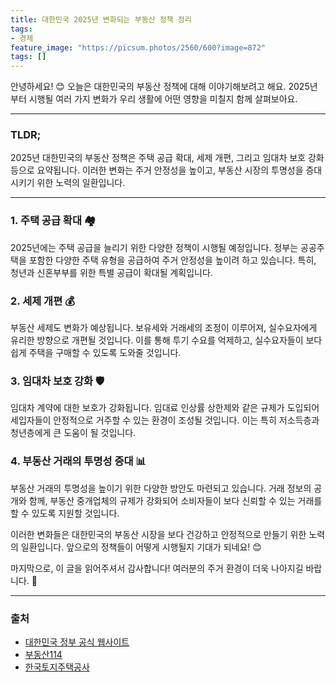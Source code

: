 ```yaml
---
title: 대한민국 2025년 변화되는 부동산 정책 정리
tags: 
- 경제
feature_image: "https://picsum.photos/2560/600?image=872"
tags: []
---
```


안녕하세요! 😊 오늘은 대한민국의 부동산 정책에 대해 이야기해보려고 해요. 2025년부터 시행될 여러 가지 변화가 우리 생활에 어떤 영향을 미칠지 함께 살펴보아요.

---

### TLDR;
2025년 대한민국의 부동산 정책은 주택 공급 확대, 세제 개편, 그리고 임대차 보호 강화 등으로 요약됩니다. 이러한 변화는 주거 안정성을 높이고, 부동산 시장의 투명성을 증대시키기 위한 노력의 일환입니다.

---

### 1. 주택 공급 확대 🏘️
2025년에는 주택 공급을 늘리기 위한 다양한 정책이 시행될 예정입니다. 정부는 공공주택을 포함한 다양한 주택 유형을 공급하여 주거 안정성을 높이려 하고 있습니다. 특히, 청년과 신혼부부를 위한 특별 공급이 확대될 계획입니다.

### 2. 세제 개편 💰
부동산 세제도 변화가 예상됩니다. 보유세와 거래세의 조정이 이루어져, 실수요자에게 유리한 방향으로 개편될 것입니다. 이를 통해 투기 수요를 억제하고, 실수요자들이 보다 쉽게 주택을 구매할 수 있도록 도와줄 것입니다.

### 3. 임대차 보호 강화 🛡️
임대차 계약에 대한 보호가 강화됩니다. 임대료 인상률 상한제와 같은 규제가 도입되어 세입자들이 안정적으로 거주할 수 있는 환경이 조성될 것입니다. 이는 특히 저소득층과 청년층에게 큰 도움이 될 것입니다.

### 4. 부동산 거래의 투명성 증대 📊
부동산 거래의 투명성을 높이기 위한 다양한 방안도 마련되고 있습니다. 거래 정보의 공개와 함께, 부동산 중개업체의 규제가 강화되어 소비자들이 보다 신뢰할 수 있는 거래를 할 수 있도록 지원할 것입니다.

이러한 변화들은 대한민국의 부동산 시장을 보다 건강하고 안정적으로 만들기 위한 노력의 일환입니다. 앞으로의 정책들이 어떻게 시행될지 기대가 되네요! 😊

마지막으로, 이 글을 읽어주셔서 감사합니다! 여러분의 주거 환경이 더욱 나아지길 바랍니다. 🙏

---

### 출처
- [대한민국 정부 공식 웹사이트](https://www.gov.kr)
- [부동산114](https://www.r114.com)
- [한국토지주택공사](https://www.lh.or.kr)